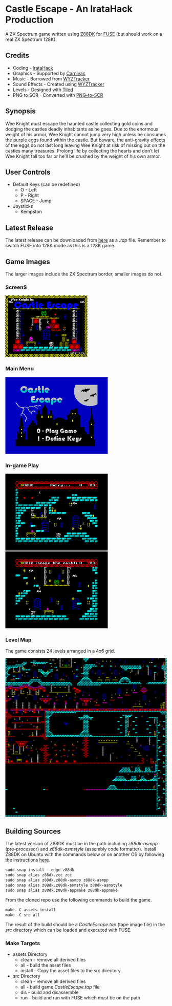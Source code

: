 # Castle Escape - An IrataHack Production
A ZX Spectrum game written using [Z88DK](https://github.com/z88dk/z88dk) for [FUSE](http://fuse-emulator.sourceforge.net) (but should work on a real ZX Spectrum 128K).

## Credits
* Coding - [IrataHack](mailto:iratahack@digitalxfer.com)
* Graphics - Supported by [Carnivac](https://zxart.ee/eng/authors/c/carnivac/)
* Music - Borrowed from [WYZTracker](https://github.com/AugustoRuiz/WYZTracker)
* Sound Effects - Created using [WYZTracker](https://github.com/AugustoRuiz/WYZTracker)
* Levels - Designed with [Tiled](https://www.mapeditor.org/)
* PNG to SCR - Converted with [PNG-to-SCR](https://github.com/MatejJan/PNG-to-SCR) 

## Synopsis
Wee Knight must escape the haunted castle collecting gold coins and dodging the castles deadly inhabitants as he goes. Due to the enormous weight of his armor, Wee Knight cannot jump very high unless he consumes the purple eggs found within the castle. But beware, the anti-gravity effects of the eggs do not last long leaving Wee Knight at risk of missing out on the castles many treasures. Prolong life by collecting the hearts and don’t let Wee Knight fall too far or he'll be crushed by the weight of his own armor.

## User Controls
* Default Keys (can be redefined)
  * O - Left
  * P - Right
  * SPACE - Jump
* Joysticks
  * Kempston

## Latest Release
The latest release can be downloaded from [here](https://github.com/iratahack/CastleEscape/releases/tag/latest) as a *.tap* file. Remember to switch FUSE into 128K mode as this is a 128K game.

## Game Images
The larger images include the ZX Spectrum border, smaller images do not.

### Screen$
![Title](assets/title.png)

### Main Menu
![Main Menu](assets/mainmenu.png)

### In-game Play
![Level 1](assets/level1.png)
![Level 2](assets/level2.png)

### Level Map
The game consists 24 levels arranged in a 4x6 grid.

![Level Map](assets/tiled/levels.png)

## Building Sources
The latest version of Z88DK must be in the path including *z88dk-asmpp* (pre-processor)
and *z88dk-asmstyle* (assembly code formatter). Install Z88DK on Ubuntu with the commands
below or on another OS by following the instructions [here](https://github.com/z88dk/z88dk/wiki/installation).

```
sudo snap install --edge z88dk
sudo snap alias z88dk.zcc zcc
sudo snap alias z88dk.z88dk-asmpp z88dk-asmpp
sudo snap alias z88dk.z88dk-asmstyle z88dk-asmstyle
sudo snap alias z88dk.z88dk-appmake z88dk-appmake
```

From the cloned repo use the following commands to build the game.

```
make -C assets install
make -C src all
```

The result of the build should be a *CastleEscape.tap* (tape image file) in the *src* directory which can be loaded and executed with FUSE.

### Make Targets

* assets Directory
  * clean - remove all derived files
  * all - build the asset files
  * install - Copy the asset files to the src directory
* src Directory
  * clean - remove all derived files
  * all - build game *CastleEscape.tap* file
  * dis - build and disassemble
  * run - build and run with FUSE which must be on the path
